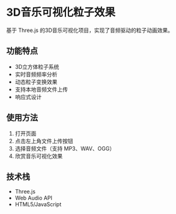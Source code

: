 # 3D音乐可视化粒子效果

基于 Three.js 的3D音乐可视化项目，实现了音频驱动的粒子动画效果。

## 功能特点

- 3D立方体粒子系统
- 实时音频频率分析
- 动态粒子变换效果
- 支持本地音频文件上传
- 响应式设计

## 使用方法

1. 打开页面
2. 点击左上角文件上传按钮
3. 选择音频文件（支持 MP3、WAV、OGG）
4. 欣赏音乐可视化效果

## 技术栈

- Three.js
- Web Audio API
- HTML5/JavaScript 
